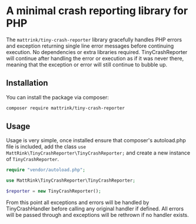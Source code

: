# A minimal crash reporting library for PHP

The `mattrink/tiny-crash-reporter` library gracefully handles PHP errors and exception returning single line error messages before continuing execution. No dependencies or extra libraries required. TinyCrashReporter will continue after handling the error or execution as if it was never there, meaning that the exception or error will still continue to bubble up.

## Installation

You can install the package via composer:

``` bash
composer require mattrink/tiny-crash-reporter
```

## Usage

Usage is very simple, once installed ensure that composer's autoload.php file is included, add the class `use MattRink\TinyCrashReporter\TinyCrashReporter;` and create a new instance of `TinyCrashReporter`.

```php
require "vendor/autoload.php";

use MattRink\TinyCrashReporter\TinyCrashReporter;

$reporter = new TinyCrashReporter();
```

From this point all exceptions and errors will be handled by TinyCrashHandler before calling any original handler if defined. All errors will be passed through and exceptions will be rethrown if no handler exists.